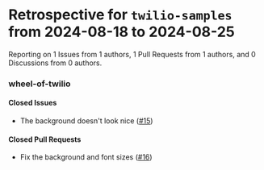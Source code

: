 # Retrospective for `twilio-samples` from 2024-08-18 to 2024-08-25

Reporting on 1 Issues from 1 authors, 1 Pull Requests from 1 authors, and 0 Discussions from 0 authors.


### wheel-of-twilio

#### Closed Issues

- The background doesn't look nice ([#15](https://github.com/twilio-samples/wheel-of-twilio/issues/15))

#### Closed Pull Requests

- Fix the background and font sizes ([#16](https://github.com/twilio-samples/wheel-of-twilio/pull/16))
